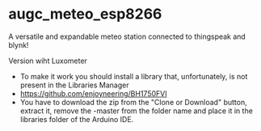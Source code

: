 # augc_meteo_esp8266
A versatile and expandable meteo station connected to thingspeak and blynk!

Version wiht Luxometer
 - To make it work you should install a library that, unfortunately, is not present in the Libraries Manager
 - https://github.com/enjoyneering/BH1750FVI
 - You have to download the zip from the "Clone or Download" button, extract it, remove the -master from the folder name and place it in the libraries folder of the Arduino IDE.
